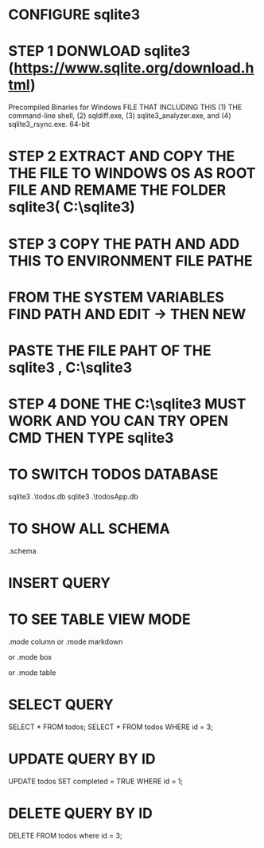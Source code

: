 # CONFIGURE sqlite3
# STEP 1 DONWLOAD sqlite3 (https://www.sqlite.org/download.html)
Precompiled Binaries for Windows FILE THAT INCLUDING THIS
(1) THE command-line shell, 
(2) sqldiff.exe,
(3) sqlite3_analyzer.exe, and 
(4) sqlite3_rsync.exe. 64-bit

# STEP 2 EXTRACT AND COPY THE THE FILE TO WINDOWS OS AS ROOT FILE AND REMAME THE FOLDER sqlite3( C:\sqlite3)

# STEP 3 COPY THE PATH AND ADD THIS TO ENVIRONMENT FILE PATHE 
# FROM THE SYSTEM VARIABLES FIND PATH AND EDIT -> THEN NEW 
# PASTE THE FILE PAHT OF THE sqlite3 , C:\sqlite3
# STEP 4 DONE THE  C:\sqlite3 MUST WORK AND YOU CAN TRY OPEN CMD THEN TYPE  sqlite3


<!--  -->
# TO SWITCH TODOS DATABASE
sqlite3 .\todos.db
sqlite3 .\todosApp.db
# TO SHOW ALL SCHEMA
.schema


# INSERT QUERY
<!--
 INSERT INTO todos (title, description, priority, completed) VALUES ('Buy groceries', 'Milk, Eggs, Bread', 2, FALSE);
INSERT INTO todos (title, description, priority, completed) VALUES ('Walk the dog', 'Take the dog for a walk in the park', 1, FALSE);
INSERT INTO todos (title, description, priority, completed) VALUES ('Finish project report', 'Complete the final report for the project', 3, FALSE);
INSERT INTO todos (title, description, priority, completed) VALUES ('Attend meeting', 'Weekly team meeting at 10 AM', 1, FALSE);
INSERT INTO todos (title, description, priority, completed) VALUES ('Read a book', 'Finish reading "The Great Gatsby"', 2, TRUE);
INSERT INTO todos (title, description, priority, completed) VALUES ('Exercise', 'Go for a run or hit the gym', 2, FALSE);
INSERT INTO todos (title, description, priority, completed) VALUES ('Call mom', 'Check in with mom', 1, FALSE);
INSERT INTO todos (title, description, priority, completed) VALUES ('Plan vacation', 'Research destinations for summer vacation', 3, FALSE);
INSERT INTO todos (title, description, priority, completed) VALUES ('Clean the house', 'Dust and vacuum all rooms', 2, FALSE);
INSERT INTO todos (title, description, priority, completed) VALUES ('Grocery shopping', 'Buy fruits and vegetables', 2, FALSE);

 -->
# TO SEE TABLE VIEW MODE
.mode column
or 
.mode markdown

or 
.mode box

or
.mode table


 # SELECT QUERY
 SELECT * FROM todos;
 SELECT * FROM todos WHERE id = 3;

 # UPDATE QUERY BY ID 
 UPDATE todos SET completed = TRUE WHERE id = 1;

 # DELETE QUERY BY ID

 DELETE FROM todos  where id = 3;